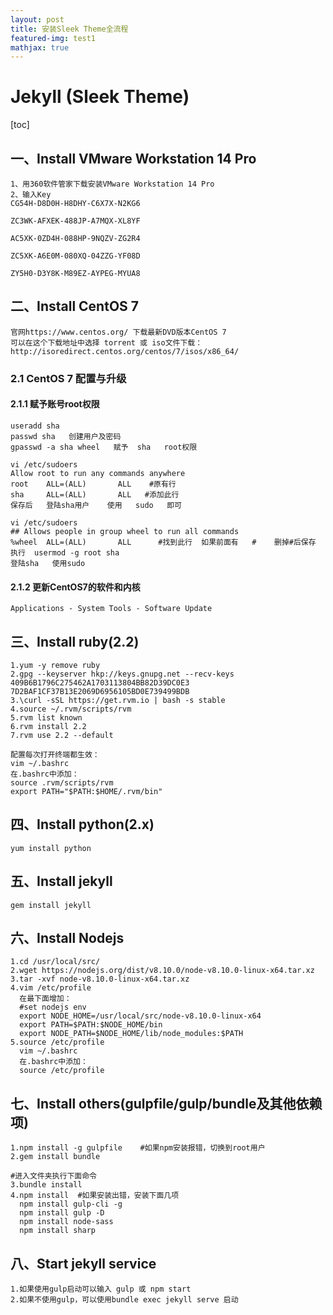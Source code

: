 ```yaml
---
layout: post
title: 安装Sleek Theme全流程
featured-img: test1
mathjax: true
---
```

# Jekyll (Sleek Theme)
[toc]
## 一、Install VMware Workstation 14 Pro

```
1、用360软件管家下载安装VMware Workstation 14 Pro
2、输入Key
CG54H-D8D0H-H8DHY-C6X7X-N2KG6

ZC3WK-AFXEK-488JP-A7MQX-XL8YF

AC5XK-0ZD4H-088HP-9NQZV-ZG2R4

ZC5XK-A6E0M-080XQ-04ZZG-YF08D

ZY5H0-D3Y8K-M89EZ-AYPEG-MYUA8
```

## 二、Install CentOS 7
```
官网https://www.centos.org/ 下载最新DVD版本CentOS 7 
可以在这个下载地址中选择 torrent 或 iso文件下载：
http://isoredirect.centos.org/centos/7/isos/x86_64/
```

###  2.1 CentOS 7 配置与升级
#### 2.1.1 赋予账号root权限

```
useradd sha
passwd sha   创建用户及密码
gpasswd -a sha wheel   赋予  sha   root权限

vi /etc/sudoers
Allow root to run any commands anywhere
root    ALL=(ALL)       ALL    #原有行
sha     ALL=(ALL)       ALL   #添加此行
保存后   登陆sha用户    使用   sudo   即可

vi /etc/sudoers
## Allows people in group wheel to run all commands
%wheel  ALL=(ALL)       ALL      #找到此行  如果前面有   #    删掉#后保存
执行  usermod -g root sha 
登陆sha   使用sudo 
```

#### 2.1.2 更新CentOS7的软件和内核
```
Applications - System Tools - Software Update
```

## 三、Install ruby(2.2)
```
1.yum -y remove ruby
2.gpg --keyserver hkp://keys.gnupg.net --recv-keys 409B6B1796C275462A1703113804BB82D39DC0E3 7D2BAF1CF37B13E2069D6956105BD0E739499BDB
3.\curl -sSL https://get.rvm.io | bash -s stable
4.source ~/.rvm/scripts/rvm
5.rvm list known
6.rvm install 2.2
7.rvm use 2.2 --default

配置每次打开终端都生效：
vim ~/.bashrc
在.bashrc中添加：
source .rvm/scripts/rvm
export PATH="$PATH:$HOME/.rvm/bin"
```

## 四、Install python(2.x)
```
yum install python
```

## 五、Install jekyll
```
gem install jekyll
```

## 六、Install Nodejs
```
1.cd /usr/local/src/
2.wget https://nodejs.org/dist/v8.10.0/node-v8.10.0-linux-x64.tar.xz
3.tar -xvf node-v8.10.0-linux-x64.tar.xz
4.vim /etc/profile
  在最下面增加：
  #set nodejs env
  export NODE_HOME=/usr/local/src/node-v8.10.0-linux-x64
  export PATH=$PATH:$NODE_HOME/bin
  export NODE_PATH=$NODE_HOME/lib/node_modules:$PATH
5.source /etc/profile
  vim ~/.bashrc
  在.bashrc中添加：
  source /etc/profile
```

## 七、Install others(gulpfile/gulp/bundle及其他依赖项)
```
1.npm install -g gulpfile    #如果npm安装报错，切换到root用户
2.gem install bundle

#进入文件夹执行下面命令
3.bundle install 
4.npm install  #如果安装出错，安装下面几项
  npm install gulp-cli -g
  npm install gulp -D
  npm install node-sass
  npm install sharp
```

## 八、Start jekyll service
```
1.如果使用gulp启动可以输入 gulp 或 npm start 
2.如果不使用gulp，可以使用bundle exec jekyll serve 启动
```

